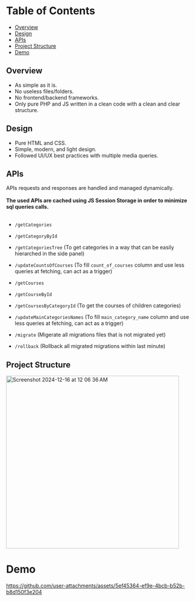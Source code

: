 # Table of Contents
- [Overview](#overview)
- [Design](#design)
- [APIs](#apis)
- [Project Structure](#project-structure)
- [Demo](#demo)

  
## Overview
- As simple as it is.
- No useless files/folders.
- No frontend/backend frameworks.
- Only pure PHP and JS written in a clean code with a clean and clear structure.

## Design
- Pure HTML and CSS.
- Simple, modern, and light design.
- Followed UI/UX best practices with multiple media queries.

## APIs
APIs requests and responses are handled and managed dynamically.<br/><br/>
**The used APIs are cached using JS Session Storage in order to minimize sql queries calls.**<br/><br/>
- `/getCategories`
- `/getCategoryById`
- `/getCategoriesTree` (To get categories in a way that can be easily hierarched in the side panel)
- `/updateCountsOfCourses` (To fill `count_of_courses` column and use less queries at fetching, can act as a trigger)
  
- `/getCourses`
- `/getCourseById`
- `/getCoursesByCategoryId` (To get the courses of children categories)
- `/updateMainCategoriesNames` (To fill `main_category_name` column and use less queries at fetching, can act as a trigger)

- `/migrate` (Migerate all migrations files that is not migrated yet)
- `/rollback` (Rollback all migrated migrations within last minute)

## Project Structure
<img width="469" alt="Screenshot 2024-12-16 at 12 06 36 AM" src="https://github.com/user-attachments/assets/3bb17f64-9525-49aa-a416-b394b5ae7614" />


# Demo

https://github.com/user-attachments/assets/5ef45364-ef9e-4bcb-b52b-b8d150f3e204



